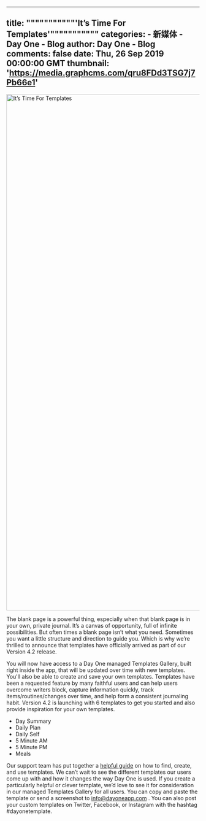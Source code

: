 
---
title: """""""""""'It’s Time For Templates'"""""""""""
categories: 
    - 新媒体
    - Day One - Blog
author: Day One - Blog
comments: false
date: Thu, 26 Sep 2019 00:00:00 GMT
thumbnail: 'https://media.graphcms.com/qru8FDd3TSG7j7Pb66e1'
---

<div>   
<img alt="It’s Time For Templates" width="1599" height="1346" src="https://media.graphcms.com/qru8FDd3TSG7j7Pb66e1" referrerpolicy="no-referrer"><p>The blank page is a powerful thing, especially when that blank page is in your own, private journal. It’s a canvas of opportunity, full of infinite possibilities. But often times a blank page isn’t what you need. Sometimes you want a little structure and direction to guide you. Which is why we’re thrilled to announce that templates have officially arrived as part of our Version 4.2 release.</p><p>You will now have access to a Day One managed Templates Gallery, built right inside the app, that will be updated over time with new templates. You'll also be able to create and save your own templates. Templates have been a requested feature by many faithful users and can help users overcome writers block, capture information quickly, track items/routines/changes over time, and help form a consistent journaling habit. Version 4.2 is launching with 6 templates to get you started and also provide inspiration for your own templates.</p><ul><li>Day Summary</li><li>Daily Plan</li><li>Daily Self</li><li>5 Minute AM</li><li>5 Minute PM</li><li>Meals</li></ul><p>Our support team has put together a <a href="http://help.dayoneapp.com/en/articles/2924432-templates">helpful guide</a> on how to find, create, and use templates. We can’t wait to see the different templates our users come up with and how it changes the way Day One is used. If you create a particularly helpful or clever template, we’d love to see it for consideration in our managed Templates Gallery for all users. You can copy and paste the template or send a screenshot to <a href="mailto:info@dayoneapp.com">info@dayoneapp.com</a>
. You can also post your custom templates on Twitter, Facebook, or Instagram with the hashtag #dayonetemplate.</p>  
</div>
            